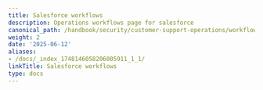 ```yaml
---
title: Salesforce workflows
description: Operations workflows page for salesforce
canonical_path: /handbook/security/customer-support-operations/workflows/salesforce/
weight: 2
date: '2025-06-12'
aliases:
- /docs/_index_1748146058206005911_1_1/
linkTitle: Salesforce workflows
type: docs
---
```



